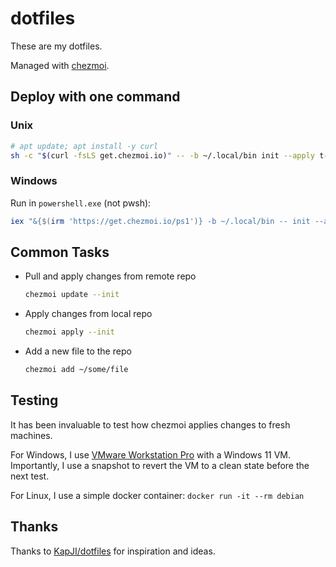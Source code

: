 # dotfiles

These are my dotfiles.

Managed with [chezmoi](https://www.chezmoi.io/).

## Deploy with one command

### Unix

```bash
# apt update; apt install -y curl
sh -c "$(curl -fsLS get.chezmoi.io)" -- -b ~/.local/bin init --apply t-mart
```

### Windows

Run in `powershell.exe` (not pwsh):

```powershell
iex "&{$(irm 'https://get.chezmoi.io/ps1')} -b ~/.local/bin -- init --apply t-mart"
```

## Common Tasks

- Pull and apply changes from remote repo

  ```bash
  chezmoi update --init
  ```

- Apply changes from local repo

  ```bash
  chezmoi apply --init
  ```

- Add a new file to the repo

  ```bash
  chezmoi add ~/some/file
  ```

## Testing

It has been invaluable to test how chezmoi applies changes to fresh machines.

For Windows, I use
[VMware Workstation Pro](https://www.vmware.com/products/workstation-pro.html)
with a Windows 11 VM. Importantly, I use a snapshot to revert the VM to a clean
state before the next test.

For Linux, I use a simple docker container: `docker run -it --rm debian`

## Thanks

Thanks to [KapJI/dotfiles](https://github.com/KapJI/dotfiles) for inspiration
and ideas.
